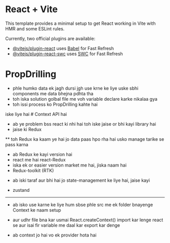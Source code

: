 # React + Vite

This template provides a minimal setup to get React working in Vite with HMR and some ESLint rules.

Currently, two official plugins are available:

- [@vitejs/plugin-react](https://github.com/vitejs/vite-plugin-react/blob/main/packages/plugin-react/README.md) uses [Babel](https://babeljs.io/) for Fast Refresh
- [@vitejs/plugin-react-swc](https://github.com/vitejs/vite-plugin-react-swc) uses [SWC](https://swc.rs/) for Fast Refresh


# PropDrilling 
* phle humko data ek jagh dursi jgh use krne ke liye uske sbhi components me data bhejna pdhta tha 
* toh iska solution golbal file me voh variable declare karke nikalaa gya 
* toh issi process ko PropDrilling kahte hai

iske liye hai # Context API hai
* ab ye problem bss react ki nhi hai toh iske jaise or bhi kayi library hai 
* jaise ki Redux

 ** toh Redux ka kaam ye hai jo data paas hpo rha hai usko manage tarike se pass karna 
 * ab Redux ke kayi version hai 
 * react me hai react-Redux 
* iska ek or easier version market me hai, jiska naam hai
* Redux-toolkit (RTK)


- ab iski taraf aur bhi hai jo state-management ke liye hai, jaise kayi
* zustand


-----------------------------------------------------

* ab isko use karne ke liye hum sbse phle src me ek folder bnayenge Context ke naam setup
* aur udhr file bna kar usmai React.createContext() import kar lenge react se aur isai fir variable me daal kar export kar denge

* ab context jo hai vo ek provider hota hai